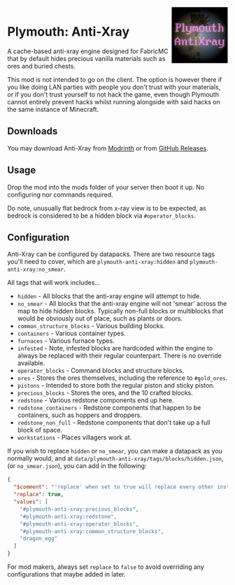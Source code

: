 <img width="128" src="src/main/resources/pack.png"  alt="Plymouth Anti-Xray" align="right"/>
<div align="left">

# Plymouth: Anti-Xray

A cache-based anti-xray engine designed for FabricMC that by default hides precious vanilla materials such as ores and
buried chests.

This mod is not intended to go on the client. The option is however there if you like doing LAN parties with people you
don't trust with your materials, or if you don't trust yourself to not hack the game, even though Plymouth cannot
entirely prevent hacks whilst running alongside with said hacks on the same instance of Minecraft.

## Downloads

You may download Anti-Xray from [Modrinth](https://modrinth.com/mod/plymouth-anti-xray) or from
[GitHub Releases](https://github.com/the-glitch-network/plymouth-fabric/releases).

## Usage

Drop the mod into the mods folder of your server then boot it up. No configuring nor commands required.

Do note, unusually flat bedrock from x-ray view is to be expected, as bedrock is considered to be a hidden block
via `#operator_blocks`.

## Configuration

Anti-Xray can be configured by datapacks. There are two resource tags you'll need to cover, which are
`plymouth-anti-xray:hidden` and `plymouth-anti-xray:no_smear`.

All tags that will work includes...

- `hidden` - All blocks that the anti-xray engine will attempt to hide.
- `no_smear` - All blocks that the anti-xray engine will not 'smear' across the map to hide hidden blocks. Typically
  non-full blocks or multiblocks that would be obviously out of place, such as plants or doors.
- `common_structure_blocks` - Various building blocks.
- `containers` - Various container types.
- `furnaces` - Various furnace types.
- `infested` - Note, infested blocks are hardcoded within the engine to always be replaced with their regular
  counterpart. There is no override available.
- `operator_blocks` - Command blocks and structure blocks.
- `ores` - Stores the ores themselves, including the reference to `#gold_ores`.
- `pistons` - Intended to store both the regular piston and sticky piston.
- `precious_blocks` - Stores the ores, and the 10 crafted blocks.
- `redstone` - Various redstone components end up here.
- `redstone_containers` - Redstone components that happen to be containers, such as hoppers and droppers.
- `redstone_non_full` - Redstone components that don't take up a full block of space.
- `workstations` - Places villagers work at.

If you wish to replace `hidden` or `no_smear`, you can make a datapack as you normally would, and at
`data/plymouth-anti-xray/tags/blocks/hidden.json`, (or `no_smear.json`), you can add in the following:

```json
{
  "$comment": "'replace' when set to true will replace every other instance of this tag. Use sparingly.",
  "replace": true,
  "values": [
    "#plymouth-anti-xray:precious_blocks",
    "#plymouth-anti-xray:redstone",
    "#plymouth-anti-xray:operator_blocks",
    "#plymouth-anti-xray:common_structure_blocks",
    "dragon_egg"
  ]
}
```

For mod makers, always set `replace` to `false` to avoid overriding any configurations that maybe added in later.

</div>